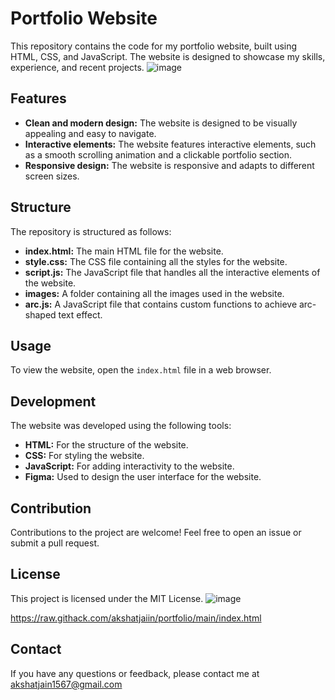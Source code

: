 # Portfolio Website

This repository contains the code for my portfolio website, built using HTML, CSS, and JavaScript. The website is designed to showcase my skills, experience, and recent projects.
![image](https://github.com/user-attachments/assets/199512a7-7cfe-468c-8dad-2acd98d93626)

## Features

- **Clean and modern design:** The website is designed to be visually appealing and easy to navigate.
- **Interactive elements:** The website features interactive elements, such as a smooth scrolling animation and a clickable portfolio section.
- **Responsive design:** The website is responsive and adapts to different screen sizes.

## Structure

The repository is structured as follows:

- **index.html:** The main HTML file for the website.
- **style.css:** The CSS file containing all the styles for the website.
- **script.js:** The JavaScript file that handles all the interactive elements of the website.
- **images:** A folder containing all the images used in the website.
- **arc.js:**  A JavaScript file that contains custom functions to achieve arc-shaped text effect. 

## Usage

To view the website, open the `index.html` file in a web browser.

## Development

The website was developed using the following tools:

- **HTML:**  For the structure of the website.
- **CSS:**  For styling the website.
- **JavaScript:**  For adding interactivity to the website.
- **Figma:** Used to design the user interface for the website.

## Contribution

Contributions to the project are welcome! Feel free to open an issue or submit a pull request. 

## License

This project is licensed under the MIT License.
![image](https://github.com/user-attachments/assets/b140c162-76e4-4e69-850e-339a19df1be6)


https://raw.githack.com/akshatjaiin/portfolio/main/index.html
## Contact

If you have any questions or feedback, please contact me at akshatjain1567@gmail.com
